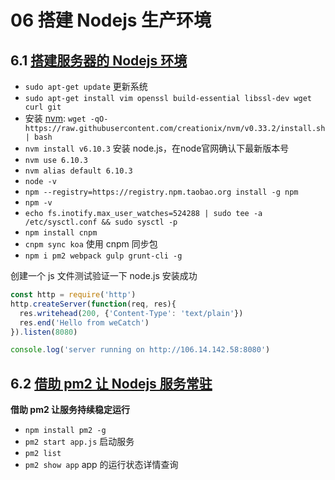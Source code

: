 # 06 搭建 Nodejs 生产环境

## 6.1 [搭建服务器的 Nodejs 环境](http://coding.imooc.com/lesson/95.html#mid=3204)

- `sudo apt-get update` 更新系统
- `sudo apt-get install vim openssl build-essential libssl-dev wget curl git`
- 安装 [nvm](https://github.com/creationix/nvm): `wget -qO- https://raw.githubusercontent.com/creationix/nvm/v0.33.2/install.sh | bash`
- `nvm install v6.10.3` 安装 node.js，在node官网确认下最新版本号
- `nvm use 6.10.3`
- `nvm alias default 6.10.3`
- `node -v`
- `npm --registry=https://registry.npm.taobao.org install -g npm`
- `npm -v`
- `echo fs.inotify.max_user_watches=524288 | sudo tee -a /etc/sysctl.conf && sudo sysctl -p`
- `npm install cnpm`
- `cnpm sync koa` 使用 cnpm 同步包
- `npm i pm2 webpack gulp grunt-cli -g`

创建一个 js 文件测试验证一下 node.js 安装成功

```js
const http = require('http')
http.createServer(function(req, res){
  res.writehead(200, {'Content-Type': 'text/plain'})
  res.end('Hello from weCatch')
}).listen(8080)

console.log('server running on http://106.14.142.58:8080')
```

## 6.2 [借助 pm2 让 Nodejs 服务常驻](http://coding.imooc.com/lesson/95.html#mid=3152)

**借助 pm2 让服务持续稳定运行**

- `npm install pm2 -g`
- `pm2 start app.js` 启动服务
- `pm2 list`
- `pm2 show app` app 的运行状态详情查询
